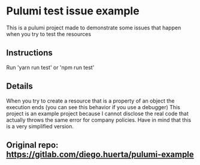 # Pulumi test issue example
This is a pulumi project made to demonstrate
some issues that happen when you try to test the resources

## Instructions
Run 'yarn run test' or 'npm run test'

## Details
When you try to create a resource that is a
property of an object the execution ends
(you can see this behavior if you use a debugger)
This project is an example project because I cannot
disclose the real code that actually throws the same error
for company policies. Have in mind that this is
a very simplified version.

## Original repo: https://gitlab.com/diego.huerta/pulumi-example
